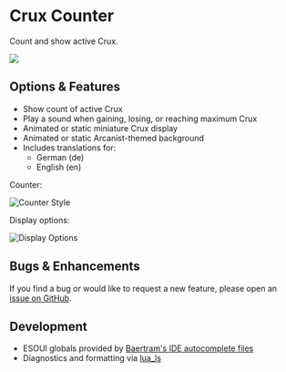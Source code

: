 # Crux Counter

Count and show active Crux.

<img src="https://user-images.githubusercontent.com/4276170/239095176-200e8fcc-8fcf-45f6-ab76-24d5e52f8c39.gif"><br>

## Options & Features

- Show count of active Crux
- Play a sound when gaining, losing, or reaching maximum Crux
- Animated or static miniature Crux display
- Animated or static Arcanist-themed background
- Includes translations for:
  - German (de)
  - English (en)

Counter:

<img src="https://user-images.githubusercontent.com/4276170/239095178-ca3e4ac4-d1b9-4e81-b77f-3da45471a6f1.png" alt="Counter Style">


Display options:

<img src="https://user-images.githubusercontent.com/4276170/239095174-ad77b3f5-e662-4279-af8e-05b3536876e4.png" alt="Display Options">

## Bugs & Enhancements

If you find a bug or would like to request a new feature, please open an [issue on GitHub](http://github.com/inimicus/CruxCounter/issues/new/choose).

## Development

- ESOUI globals provided by [Baertram's IDE autocomplete files](https://www.esoui.com/downloads/info2654-ESOUIluaAPIautocompletionforJetBrai....html)
- Diagnostics and formatting via [lua_ls](https://github.com/LuaLS/lua-language-server)

